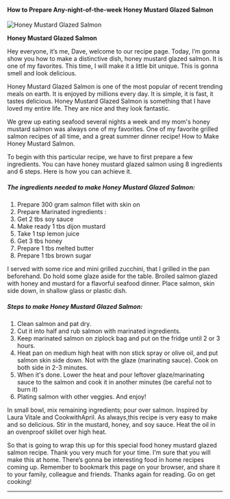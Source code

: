             

#### How to Prepare Any-night-of-the-week Honey Mustard Glazed Salmon

![Honey Mustard Glazed Salmon](https://img-global.cpcdn.com/recipes/7be32516f870d482/751x532cq70/honey-mustard-glazed-salmon-recipe-main-photo.jpg)

**Honey Mustard Glazed Salmon**

Hey everyone, it’s me, Dave, welcome to our recipe page. Today, I’m gonna show you how to make a distinctive dish, honey mustard glazed salmon. It is one of my favorites. This time, I will make it a little bit unique. This is gonna smell and look delicious.

Honey Mustard Glazed Salmon is one of the most popular of recent trending meals on earth. It is enjoyed by millions every day. It is simple, it is fast, it tastes delicious. Honey Mustard Glazed Salmon is something that I have loved my entire life. They are nice and they look fantastic.

We grew up eating seafood several nights a week and my mom's honey mustard salmon was always one of my favorites. One of my favorite grilled salmon recipes of all time, and a great summer dinner recipe! How to Make Honey Mustard Salmon.

To begin with this particular recipe, we have to first prepare a few ingredients. You can have honey mustard glazed salmon using 8 ingredients and 6 steps. Here is how you can achieve it.

##### The ingredients needed to make Honey Mustard Glazed Salmon:

1.  Prepare 300 gram salmon fillet with skin on
2.  Prepare Marinated ingredients :
3.  Get 2 tbs soy sauce
4.  Make ready 1 tbs dijon mustard
5.  Take 1 tsp lemon juice
6.  Get 3 tbs honey
7.  Prepare 1 tbs melted butter
8.  Prepare 1 tbs brown sugar

I served with some rice and mini grilled zucchini, that I grilled in the pan beforehand. Do hold some glaze aside for the table. Broiled salmon glazed with honey and mustard for a flavorful seafood dinner. Place salmon, skin side down, in shallow glass or plastic dish.

##### Steps to make Honey Mustard Glazed Salmon:

1.  Clean salmon and pat dry.
2.  Cut it into half and rub salmon with marinated ingredients.
3.  Keep marinated salmon on ziplock bag and put on the fridge until 2 or 3 hours.
4.  Heat pan on medium high heat with non stick spray or olive oil, and put salmon skin side down. Not with the glaze (marinating sauce). Cook on both side in 2-3 minutes.
5.  When it's done. Lower the heat and pour leftover glaze/marinating sauce to the salmon and cook it in another minutes (be careful not to burn it)
6.  Plating salmon with other veggies. And enjoy!

In small bowl, mix remaining ingredients; pour over salmon. Inspired by Laura Vitale and CookwithApril. As always,this recipe is very easy to make and so delicious. Stir in the mustard, honey, and soy sauce. Heat the oil in an ovenproof skillet over high heat.

So that is going to wrap this up for this special food honey mustard glazed salmon recipe. Thank you very much for your time. I’m sure that you will make this at home. There’s gonna be interesting food in home recipes coming up. Remember to bookmark this page on your browser, and share it to your family, colleague and friends. Thanks again for reading. Go on get cooking!

* * *